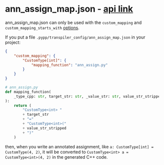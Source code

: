 # ann_assign_map.json - [api link](API.md/#ann_assign_mapjson)

ann_assign_map.json can only be used with the `custom_mapping` and `custom_mapping_starts_with` [options](mapping_functions.md).

If you put a file `.pypp/transpiler_config/ann_assign_map.json` in your project:

```json
{
    "custom_mapping": {
        "CustomType[int]": {
            "mapping_function": "ann_assign.py"
        }
    }
}
```

```python
# ann_assign.py
def mapping_function(
    _type_cpp: str, target_str: str, _value_str: str, value_str_stripped: str
):
    return (
        "CustomType<int> "
        + target_str
        + "="
        + "CustomType<int>("
        + value_str_stripped
        + ")"
    )

```

then, when you write an annotated assignment, like `a: CustomType[int] = CustomType(4, 2)`, it will be converted to `CustomType<int> a = CustomType<int>(4, 2)` in the generated C++ code.
